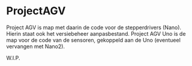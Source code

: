# ProjectAGV

Project AGV is map met daarin de code voor de stepperdrivers (Nano). Hierin staat ook het versiebeheer aanpasbestand.
Project AGV Uno is de map voor de code van de sensoren, gekoppeld aan de Uno (eventueel vervangen met Nano2).

W.I.P.
